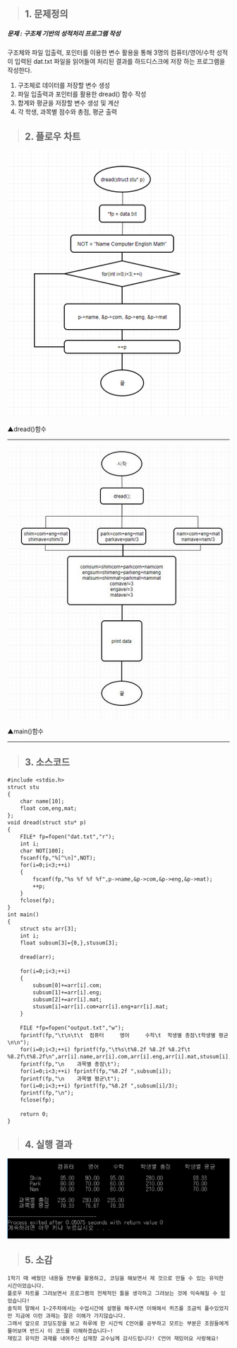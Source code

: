 >## 1. 문제정의
##### 문제 : 구조체 기반의 성적처리 프로그램 작성

구조체와 파일 입출력, 포인터를 이용한 변수 활용을 통해 3명의 컴퓨터/영어/수학 성적이 입력된 dat.txt 파일을 읽어들여 처리된 결과를 하드디스크에 저장 하는 프로그램을 작성한다.

1. 구조체로 데이터를 저장할 변수 생성
2. 파일 입출력과 포인터를 활용한 dread() 함수 작성
3. 합계와 평균을 저장할 변수 생성 및 계산
4. 각 학생, 과목별 점수와 총점, 평균 출력
>## 2. 플로우 차트
![1](/img/team1-2.png)

▲dread()함수
* * *
![1](/img/team1-3.png)

▲main()함수
* * *
>## 3. 소스코드

	#include <stdio.h>
	struct stu
	{
		char name[10];
		float com,eng,mat;
	};
	void dread(struct stu* p)
	{
		FILE* fp=fopen("dat.txt","r");
		int i;
		char NOT[100];
		fscanf(fp,"%[^\n]",NOT);
		for(i=0;i<3;++i)
		{
			fscanf(fp,"%s %f %f %f",p->name,&p->com,&p->eng,&p->mat);
			++p;
		}
		fclose(fp);
	}
	int main()
	{
		struct stu arr[3];
		int i;
		float subsum[3]={0,},stusum[3];
		
		dread(arr);
		
		for(i=0;i<3;++i)
		{
			subsum[0]+=arr[i].com;
			subsum[1]+=arr[i].eng;
			subsum[2]+=arr[i].mat;
			stusum[i]=arr[i].com+arr[i].eng+arr[i].mat;
		}
		
		FILE *fp=fopen("output.txt","w");
		fprintf(fp,"\t\n\t\t  컴퓨터     영어     수학\t  학생별 총점\t학생별 평균\n\n");
		for(i=0;i<3;++i) fprintf(fp,"\t%s\t%8.2f %8.2f %8.2f\t  %8.2f\t%8.2f\n",arr[i].name,arr[i].com,arr[i].eng,arr[i].mat,stusum[i],stusum[i]/3);
		fprintf(fp,"\n    과목별 총점\t");
		for(i=0;i<3;++i) fprintf(fp,"%8.2f ",subsum[i]);
		fprintf(fp,"\n    과목별 평균\t");
		for(i=0;i<3;++i) fprintf(fp,"%8.2f ",subsum[i]/3);
		fprintf(fp,"\n");
		fclose(fp);
		
		return 0;
	}

>## 4. 실행 결과
![1](/img/team1-1.png)
>## 5. 소감
	1학기 때 배웠던 내용들 전부를 활용하고, 코딩을 해보면서 제 것으로 만들 수 있는 유익한 시간이었습니다.
	플로우 차트를 그려보면서 프로그램의 전체적인 틀을 생각하고 그려보는 것에 익숙해질 수 있었습니다!
	솔직히 말해서 1~2주차에서는 수업시간에 설명을 해주시면 이해해서 퀴즈를 조금씩 풀수있었지만 지금에 이런 과제는 잘은 이해가 가지않습니다.
	그래서 앞으로 코딩도장을 보고 하루에 한 시간씩 C언어를 공부하고 모르는 부분은 조원들에게 물어보며 반드시 이 코드를 이해하겠습니다~!
	재밌고 유익한 과제를 내어주신 심재창 교수님께 감사드립니다! C언어 재밌어요 사랑해요!
